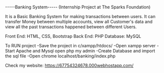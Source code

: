 -----Banking System-----
(Internship Project at The Sparks Foundation)

It is a Basic Banking System for making transactions between users. It can transfer Money between multiple accounts, view all Customer's data and view all the past transactions happened between different Users.

Front End: HTML, CSS, Bootstrap
Back End: PHP
Database: MySQL


To RUN project
-Save the project in c/xampp/htdocs/ 
-Open xampp server
-Start Apache and Mysql open php my admin
-Create Database and import the sql file
-Open chrome localhost/banking/index.php

Check my website:
https://67754324678.000webhostapp.com/

